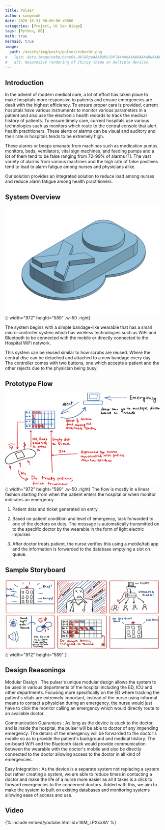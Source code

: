 ```yaml
---
title: Pulser
author: sungwook
date: 2020-10-31 00:00:00 +0800
categories: [Project, UC San Diego]
tags: [Python, DB]
math: true
mermaid: true
image:
  path: /assets/img/posts/pulser/viber8r.png
#   lqip: data:image/webp;base64,UklGRpoAAABXRUJQVlA4WAoAAAAQAAAADwAABwAAQUxQSDIAAAARL0AmbZurmr57yyIiqE8oiG0bejIYEQTgqiDA9vqnsUSI6H+oAERp2HZ65qP/VIAWAFZQOCBCAAAA8AEAnQEqEAAIAAVAfCWkAALp8sF8rgRgAP7o9FDvMCkMde9PK7euH5M1m6VWoDXf2FkP3BqV0ZYbO6NA/VFIAAAA
#   alt: Responsive rendering of Chirpy theme on multiple devices.
---
```


## Introduction

In the advent of modern medical care, a lot of effort has taken place to make hospitals more responsive to patients and ensure emergencies are dealt with the highest efficiency. To ensure proper care is provided, current hospitals have various instruments to monitor various parameters in a patient and also use the electronic health records to track the medical history of patients. To ensure timely care, current hospitals use various technologies such as monitors which route to the central console that alert health practitioners. These alerts or alarms can be visual and auditory and their rate in hospitals tends to be extremely high. 

These alarms or beeps emanate from machines such as medication pumps, monitors, beds, ventilators, vital sign machines, and feeding pumps and a lot of them tend to be false ranging from 72-99% of alarms [1]. The vast variety of alarms from various machines and the high rate of false positives tend to lead to alarm fatigue among nurses and physicians alike. 

Our solution provides an integrated solution to reduce load among nurses and reduce alarm fatigue among health practitioners.

## System Overview
![Desktop View](/assets/img/posts/pulser/viber8r.png){: width="972" height="589" .w-50 .right}

The system begins with a simple bandage-like wearable that has a small micro-controller system which has wireless technologies such as WiFi and Bluetooth to be connected with the mobile or directly connected to the Hospital WiFi network. 

This system can be reused similar to how scrubs are reused. Where the central disc can be detached and attached to a new bandage every day. The controller comes with two buttons, one which accepts a patient and the other rejects due to the physician being busy.  


## Prototype Flow
![Desktop View](/assets/img/posts/pulser/overview.png){: width="972" height="589" .w-50 .right}
The flow is mostly in a linear fashion starting from when the patient enters the hospital or when monitor indicates an emergency

1. Patient data and ticket generated on entry

2. Based on patient condition and level of emergency, task forwarded to one of the doctors on duty. The message is automatically transmitted on to the specific doctor by the wearable in the form of light electric impulses

3. After doctor treats patient, the nurse verifies this using a mobile/tab app and the information is forwarded to the database emptying a slot on queue. 

## Sample Storyboard
![Desktop View](/assets/img/posts/pulser/storyboard.jpg){: width="972" height="589" }

## Design Reasonings

Modular Design
: The pulser's unique modular design allows the system to be used in various departments of the hospital including the ED, ICU and other departments. Focusing more specifically on the ED where tracking the patient's vitals are extremely important, instead of the nurse using informal means to contact a physician during an emergency, the nurse would just have to click the monitor calling an emergency which would directly route to an available doctor.

Communication Guarantees
: As long as the device is stuck to the doctor and is inside the hospital, the pulser will be able to doctor of any impending emergency. The details of the emergency will be forwarded to the doctor's mobile so as to provide the patient's background and medical history. The on-board WiFi and the Bluetooth stack would provide communication between the wearable with the doctor's mobile and also be directly connected to the doctor allowing access to the doctor in all kind of emergencies.

Easy Integration
: As the device is a separate system not replacing a system but rather creating a system, we are able to reduce times in contacting a doctor and make the life of a nurse more easier as all it takes is a click to forward emergencies to the concerned doctors. Added with this, we aim to make the system to built on existing databases and monitoring systems allowing ease of access and use.
   
## Video

{% include embed/youtube.html id='t6M_LPXxx8A' %}
